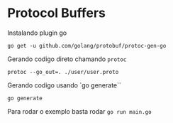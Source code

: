 # Protocol Buffers

Instalando plugin go

```console
go get -u github.com/golang/protobuf/protoc-gen-go
````

Gerando codigo direto chamando `protoc`

```console
protoc --go_out=. ./user/user.proto
```

Gerando codigo usando `go generate``

```console
go generate
```

Para rodar o exemplo basta rodar `go run main.go`